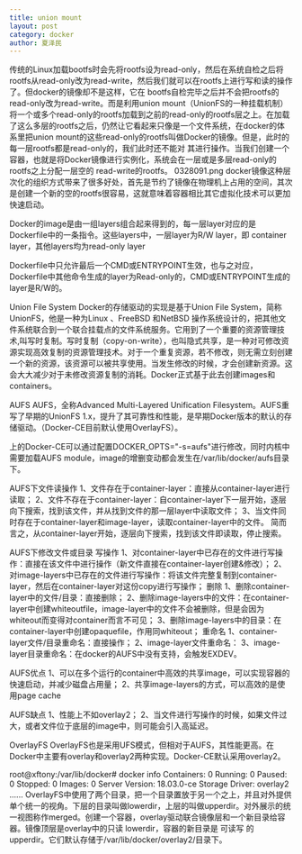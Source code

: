 ```yaml
---
title: union mount
layout: post
category: docker
author: 夏泽民
---
```

传统的Linux加载bootfs时会先将rootfs设为read-only，然后在系统自检之后将 rootfs从read-only改为read-write，然后我们就可以在rootfs上进行写和读的操作了。但docker的镜像却不是这样，它在 bootfs自检完毕之后并不会把rootfs的read-only改为read-write。而是利用union mount（UnionFS的一种挂载机制）将一个或多个read-only的rootfs加载到之前的read-only的rootfs层之上。在加载 了这么多层的rootfs之后，仍然让它看起来只像是一个文件系统，在docker的体系里把union mount的这些read-only的rootfs叫做Docker的镜像。但是，此时的每一层rootfs都是read-only的，我们此时还不能对 其进行操作。当我们创建一个容器，也就是将Docker镜像进行实例化，系统会在一层或是多层read-only的rootfs之上分配一层空的 read-write的rootfs。
0328091.png
docker镜像这种层次化的组织方式带来了很多好处，首先是节约了镜像在物理机上占用的空间，其次是创建一个新的空的rootfs很容易，这就意味着容器相比其它虚拟化技术可以更加快速启动。

Docker的image是由一组layers组合起来得到的，每一层layer对应的是Dockerfile中的一条指令。这些layers中，一层layer为R/W layer，即 container layer，其他layers均为read-only layer

Dockerfile中只允许最后一个CMD或ENTRYPOINT生效，也与之对应，Dockerfile中其他命令生成的layer为Read-only的，CMD或ENTRYPOINT生成的layer是R/W的。
<!-- more -->
Union File System
Docker的存储驱动的实现是基于Union File System，简称UnionFS，他是一种为Linux 、FreeBSD 和NetBSD 操作系统设计的，把其他文件系统联合到一个联合挂载点的文件系统服务。它用到了一个重要的资源管理技术,叫写时复制。写时复制（copy-on-write），也叫隐式共享，是一种对可修改资源实现高效复制的资源管理技术。对于一个重复资源，若不修改，则无需立刻创建一个新的资源，该资源可以被共享使用。当发生修改的时候，才会创建新资源。这会大大减少对于未修改资源复制的消耗。Docker正式基于此去创建images和containers。

AUFS
AUFS，全称Advanced Multi-Layered Unification Filesystem。AUFS重写了早期的UnionFS 1.x，提升了其可靠性和性能，是早期Docker版本的默认的存储驱动。（Docker-CE目前默认使用OverlayFS）。

上的Docker-CE可以通过配置DOCKER_OPTS="-s=aufs"进行修改，同时内核中需要加载AUFS module，image的增删变动都会发生在/var/lib/docker/aufs目录下。

AUFS下文件读操作
1、文件存在于container-layer：直接从container-layer进行读取； 
2、文件不存在于container-layer：自container-layer下一层开始，逐层向下搜索，找到该文件，并从找到文件的那一层layer中读取文件； 
3、当文件同时存在于container-layer和image-layer，读取container-layer中的文件。 
简而言之，从container-layer开始，逐层向下搜索，找到该文件即读取，停止搜索。

AUFS下修改文件或目录
写操作 
1、对container-layer中已存在的文件进行写操作：直接在该文件中进行操作（新文件直接在container-layer创建&修改）； 
2、对image-layers中已存在的文件进行写操作：将该文件完整复制到container-layer，然后在container-layer对这份copy进行写操作； 
删除 
1、删除container-layer中的文件/目录：直接删除； 
2、删除image-layers中的文件：在container-layer中创建whiteoutfile，image-layer中的文件不会被删除，但是会因为whiteout而变得对container而言不可见； 
3、删除image-layers中的目录：在container-layer中创建opaquefile，作用同whiteout； 
重命名 
1、container-layer文件/目录重命名：直接操作； 
2、image-layer文件重命名： 
3、image-layer目录重命名：在docker的AUFS中没有支持，会触发EXDEV。

AUFS优点
1、可以在多个运行的container中高效的共享image，可以实现容器的快速启动，并减少磁盘占用量； 
2、共享image-layers的方式，可以高效的是使用page cache

AUFS缺点
1、性能上不如overlay2； 
2、当文件进行写操作的时候，如果文件过大，或者文件位于底层的image中，则可能会引入高延迟。

OverlayFS
OverlayFS也是采用UFS模式，但相对于AUFS，其性能更高。在Docker中主要有overlay和overlay2两种实现。Docker-CE默认采用overlay2。

root@xftony:/var/lib/docker# docker info
    Containers: 0
     Running: 0
     Paused: 0
     Stopped: 0
    Images: 0
    Server Version: 18.03.0-ce
    Storage Driver: overlay2
    ......
OverlayFS中使用了两个目录，把一个目录置放于另一个之上，并且对外提供单个统一的视角。下层的目录叫做lowerdir，上层的叫做upperdir。对外展示的统一视图称作merged。创建一个容器，overlay驱动联合镜像层和一个新目录给容器。镜像顶层是overlay中的只读 lowerdir，容器的新目录是 可读写 的upperdir。它们默认存储于/var/lib/docker/overlay2/目录下。


